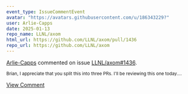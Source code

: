 ```yaml
---
event_type: IssueCommentEvent
avatar: "https://avatars.githubusercontent.com/u/186343229?"
user: Arlie-Capps
date: 2025-01-13
repo_name: LLNL/axom
html_url: https://github.com/LLNL/axom/pull/1436
repo_url: https://github.com/LLNL/axom
---
```


<a href='https://github.com/Arlie-Capps' target='_blank'>Arlie-Capps</a> commented on issue <a href='https://github.com/LLNL/axom/pull/1436' target='_blank'>LLNL/axom#1436</a>.

<small>Brian, I appreciate that you split this into three PRs.  I'll be reviewing this one today....</small>

<a href='https://github.com/LLNL/axom/pull/1436' target='_blank'>View Comment</a>